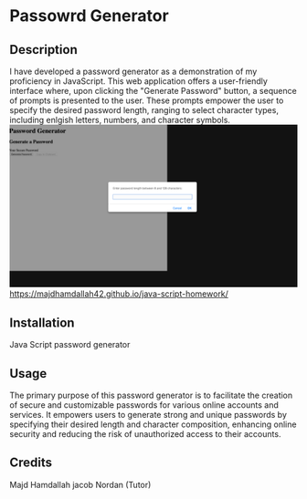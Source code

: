 # Passowrd Generator

## Description

I have developed a password generator as a demonstration of my proficiency in JavaScript. This web application offers a user-friendly interface where, upon clicking the "Generate Password" button, a sequence of prompts is presented to the user. These prompts empower the user to specify the desired password length, ranging to select character types, including enlgish letters, numbers, and  character symbols.![Alt text](<Screen Shot 2023-09-07 at 5.52.04 PM.png>)
https://majdhamdallah42.github.io/java-script-homework/

## Installation
Java Script password generator 


## Usage
The primary purpose of this password generator is to facilitate the creation of secure and customizable passwords for various online accounts and services. It empowers users to generate strong and unique passwords by specifying their desired length and character composition, enhancing online security and reducing the risk of unauthorized access to their accounts. 

## Credits

Majd Hamdallah
jacob Nordan (Tutor)